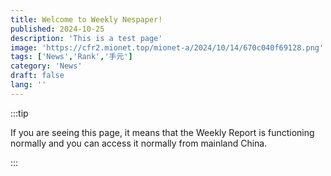 ```yaml
---
title: Welcome to Weekly Nespaper!
published: 2024-10-25
description: 'This is a test page'
image: 'https://cfr2.mionet.top/mionet-a/2024/10/14/670c040f69128.png'
tags: ['News','Rank','手元']
category: 'News'
draft: false 
lang: ''
---
```


:::tip

If you are seeing this page, it means that the Weekly Report is functioning normally and you can access it normally from mainland China.

:::
